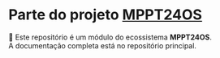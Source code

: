 # Parte do projeto [MPPT24OS](https://github.com/mppt24/MPPT24OS)

📌 Este repositório é um módulo do ecossistema **MPPT24OS**.  
A documentação completa está no repositório principal.
